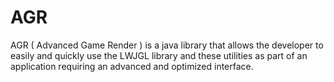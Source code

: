 # AGR
AGR ( Advanced Game Render ) is a java library that  allows the developer to easily and quickly use the LWJGL library and these utilities as part of an application requiring an advanced and optimized interface.
